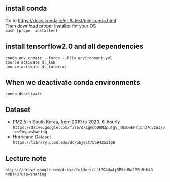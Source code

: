 ## install conda <br />
Go to https://docs.conda.io/en/latest/miniconda.html <br />
Then download proper installer for your OS  <br />
`bash [proper installer] ` <br />
## install tensorflow2.0 and all dependencies <br />
`conda env create --force --file environment.yml` <br />
`source activate dl_lab` <br />
`source activate dl_tutorial` <br />
## When we deactivate conda environments <br />
`conda deactivate`
## Dataset <br />
- PM2.5 in South Korea, from 2019 to 2020. 6-hourly <br />
`https://drive.google.com/file/d/1gm0oD6N3puTgV_n0IOwEFTlbn37cvza3/view?usp=sharing`
- Hurricane Dataset <br />
`https://library.ucsd.edu/dc/object/bb94252168`
## Lecture note <br />
`https://drive.google.com/drive/folders/1_3ZO4dx4j3PSiU6x2PBb8tK43-4mDT43?usp=sharing`
